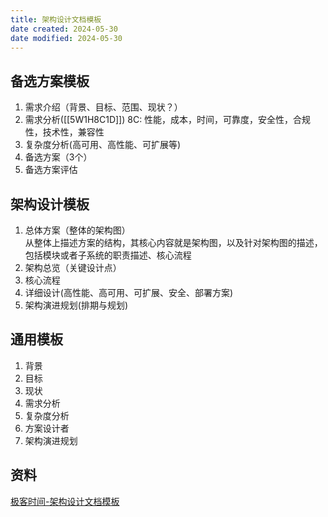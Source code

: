 ```yaml
---
title: 架构设计文档模板
date created: 2024-05-30
date modified: 2024-05-30
---
```


## 备选方案模板

1. 需求介绍（背景、目标、范围、现状？）
2. 需求分析([[5W1H8C1D]]) 8C: 性能，成本，时间，可靠度，安全性，合规性，技术性，兼容性
3. 复杂度分析(高可用、高性能、可扩展等)
4. 备选方案（3个）
5. 备选方案评估

## 架构设计模板

1. 总体方案（整体的架构图）  
	从整体上描述方案的结构，其核心内容就是架构图，以及针对架构图的描述，包括模块或者子系统的职责描述、核心流程
2. 架构总览（关键设计点）
3. 核心流程
4. 详细设计(高性能、高可用、可扩展、安全、部署方案)
5. 架构演进规划(排期与规划)

## 通用模板

1. 背景
2. 目标
3. 现状
4. 需求分析
5. 复杂度分析
6. 方案设计者
7. 架构演进规划

## 资料

[极客时间-架构设计文档模板](https://b.geekbang.org/member/course/detail/13419)
